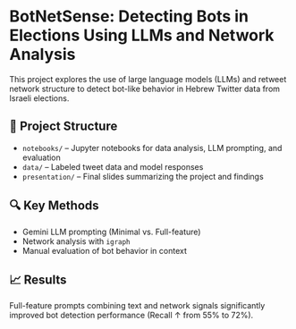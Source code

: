 # BotNetSense: Detecting Bots in Elections Using LLMs and Network Analysis

This project explores the use of large language models (LLMs) and retweet network structure to detect bot-like behavior in Hebrew Twitter data from Israeli elections.

## 📁 Project Structure

- `notebooks/` – Jupyter notebooks for data analysis, LLM prompting, and evaluation
- `data/` – Labeled tweet data and model responses
- `presentation/` – Final slides summarizing the project and findings

## 🔍 Key Methods

- Gemini LLM prompting (Minimal vs. Full-feature)
- Network analysis with `igraph` 
- Manual evaluation of bot behavior in context

## 📈 Results

Full-feature prompts combining text and network signals significantly improved bot detection performance (Recall ↑ from 55% to 72%).

